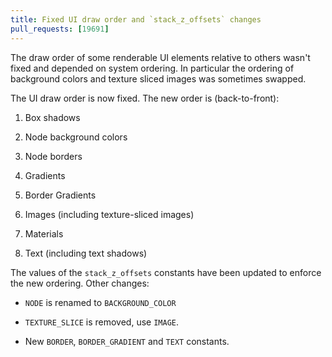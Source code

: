 ```yaml
---
title: Fixed UI draw order and `stack_z_offsets` changes
pull_requests: [19691]
---
```


The draw order of some renderable UI elements relative to others wasn't fixed and depended on system ordering.
In particular the ordering of background colors and texture sliced images was sometimes swapped.

The UI draw order is now fixed.
The new order is (back-to-front):

1. Box shadows

2. Node background colors

3. Node borders

4. Gradients

5. Border Gradients

6. Images (including texture-sliced images)

7. Materials

8. Text (including text shadows)

The values of the `stack_z_offsets` constants have been updated to enforce the new ordering. Other changes:

* `NODE` is renamed to `BACKGROUND_COLOR`

* `TEXTURE_SLICE` is removed, use `IMAGE`.

* New `BORDER`, `BORDER_GRADIENT` and `TEXT` constants.
